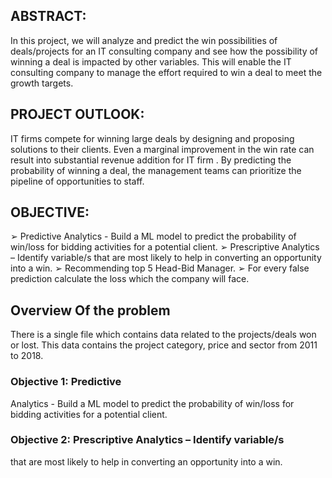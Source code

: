 ## ABSTRACT:
In this project, we will analyze and predict the win possibilities of deals/projects for an IT consulting company and see how the possibility of winning a deal is impacted by other variables. This will enable the IT consulting company to manage the effort required to win a deal to meet the growth targets.

## PROJECT OUTLOOK:
IT firms compete for winning large deals by designing and proposing solutions to their clients. Even a marginal improvement in the win rate can result
into substantial revenue addition for IT firm .
By predicting the probability of winning a deal, the management teams can prioritize the pipeline of opportunities to staff.

## OBJECTIVE:
➢ Predictive Analytics - Build a ML model to predict the probability of win/loss for bidding activities for a potential client.
➢ Prescriptive Analytics – Identify variable/s that are most likely to help in converting an opportunity into a win.
➢ Recommending top 5 Head-Bid Manager.
➢ For every false prediction calculate the loss which the company will face.

## Overview Of the problem
There is a single file which contains data related to the projects/deals won or lost. This data contains the project category, price and sector from
2011 to 2018.
### Objective 1: Predictive
Analytics - Build a ML model to predict the probability of win/loss for bidding activities for a potential client. 
### Objective 2: Prescriptive Analytics – Identify variable/s
that are most likely to help in converting an opportunity into a win.
